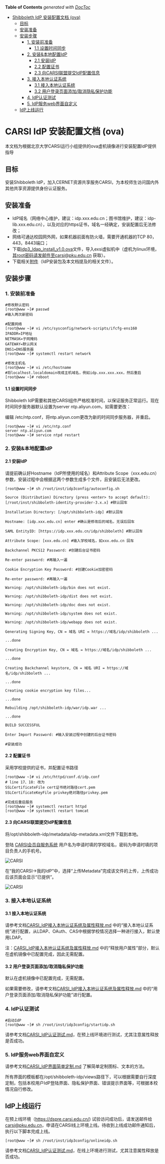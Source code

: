 <!-- START doctoc generated TOC please keep comment here to allow auto update -->
<!-- DON'T EDIT THIS SECTION, INSTEAD RE-RUN doctoc TO UPDATE -->
**Table of Contents**  *generated with [DocToc](https://github.com/thlorenz/doctoc)*

- [Shibboleth IdP 安装配置文档 (ova)](#shibboleth-idp-%E5%AE%89%E8%A3%85%E9%85%8D%E7%BD%AE%E6%96%87%E6%A1%A3-ova)
  - [目标](#%E7%9B%AE%E6%A0%87)
  - [安装准备](#%E5%AE%89%E8%A3%85%E5%87%86%E5%A4%87)
  - [安装步骤](#%E5%AE%89%E8%A3%85%E6%AD%A5%E9%AA%A4)
    - [1. 安装前准备](#1-%E5%AE%89%E8%A3%85%E5%89%8D%E5%87%86%E5%A4%87)
      - [1.1 设置时间同步](#11-%E8%AE%BE%E7%BD%AE%E6%97%B6%E9%97%B4%E5%90%8C%E6%AD%A5)
    - [2. 安装&本地配置IdP](#2-%E5%AE%89%E8%A3%85%E6%9C%AC%E5%9C%B0%E9%85%8D%E7%BD%AEidp)
      - [2.1 安装IdP](#21-%E5%AE%89%E8%A3%85idp)
      - [2.2 配置证书](#22-%E9%85%8D%E7%BD%AE%E8%AF%81%E4%B9%A6)
      - [2.3 向CARSI联盟提交IdP配置信息](#23-%E5%90%91carsi%E8%81%94%E7%9B%9F%E6%8F%90%E4%BA%A4idp%E9%85%8D%E7%BD%AE%E4%BF%A1%E6%81%AF)
    - [3. 接入本地认证系统](#3-%E6%8E%A5%E5%85%A5%E6%9C%AC%E5%9C%B0%E8%AE%A4%E8%AF%81%E7%B3%BB%E7%BB%9F)
      - [3.1 接入本地认证系统](#31-%E6%8E%A5%E5%85%A5%E6%9C%AC%E5%9C%B0%E8%AE%A4%E8%AF%81%E7%B3%BB%E7%BB%9F)
      - [3.2 用户登录页面添加/取消隐私保护功能](#32-%E7%94%A8%E6%88%B7%E7%99%BB%E5%BD%95%E9%A1%B5%E9%9D%A2%E6%B7%BB%E5%8A%A0%E5%8F%96%E6%B6%88%E9%9A%90%E7%A7%81%E4%BF%9D%E6%8A%A4%E5%8A%9F%E8%83%BD)
    - [4. IdP认证测试](#4-idp%E8%AE%A4%E8%AF%81%E6%B5%8B%E8%AF%95)
    - [5. IdP服务web界面自定义](#5-idp%E6%9C%8D%E5%8A%A1web%E7%95%8C%E9%9D%A2%E8%87%AA%E5%AE%9A%E4%B9%89)
  - [IdP上线运行](#idp%E4%B8%8A%E7%BA%BF%E8%BF%90%E8%A1%8C)

<!-- END doctoc generated TOC please keep comment here to allow auto update -->

 

# CARSI IdP 安装配置文档 (ova)



本文档为根据北京大学CARSI运行小组提供的ova虚机镜像进行安装配置IdP提供指导

## 目标

安装Shibboleth IdP，加入CERNET资源共享服务CARSI，为本校师生访问国内外其他共享资源提供身份认证服务。

## 安装准备

- IdP域名（网络中心维护，建议：idp.xxx.edu.cn；图书馆维护，建议：idp-lib.xxx.edu.cn），以及对应的https证书，域名一经确定，安装配置后无法修改；
- 网络可通达校园网外网，如果机器前面有防火墙，需要开通机器的TCP 80，443，8443端口；
- 下载[idp3_ldap_install_v1.0.ova](https://mgmt.carsi.edu.cn/frontend/web/docs/idp3_ldap_install_v1.0.ova)文件，导入exsi虚拟机中（虚机为linux环境，其root密码请发邮件至carsi@pku.edu.cn 获取）。
- 下载相关[附件](https://mgmt.carsi.edu.cn/frontend/web/docs/carsi-idp-installation-manual.zip)（IdP安装包及本文档提及的相关文件）。

## 安装步骤

### 1. 安装前准备

```
#修改默认密码
[root@www ~]# passwd
#输入两次新密码

#配置网络
[root@www ~]# vi /etc/sysconfig/network-scripts/ifcfg-ens160
IPADDR=IP地址
NETMASK=子网掩码
GATEWAY=默认网关
DNS1=DNS服务器
[root@www ~]# systemctl restart network

#修改主机名
[root@www ~]# vi /etc/hostname
#将localhost.localdomain改成主机域名，例如idp.xxx.xxx.xxx，然后重启
[root@www ~]# reboot
```



#### 1.1 设置时间同步

Shibboleth IdP需要和其他CARSI组件严格校准时间，以保证服务正常运行。现在时间同步服务器默认设置为server ntp.aliyun.com，如需要更改：

编辑 /etc/ntp.conf，将ntp.aliyun.com更改为新的时间同步服务器，并重启。

```
[root@www ~]# vi /etc/ntp.conf
server ntp.aliyun.com
[root@www ~]# service ntpd restart
```



### 2. 安装&本地配置IdP

#### 2.1 安装IdP
请提前确认好Hostname（IdP所使用的域名）和Attribute Scope（xxx.edu.cn）参数，安装过程中会根据这两个参数生成多个文件，且安装后无法更改。

```
[root@www ~]# sh /root/inst/idp3config/autoconfig.sh

Source (Distribution) Directory (press <enter> to accept default): [/root/inst/shibboleth-identity-provider-3.x.x] #默认回车

Installation Directory: [/opt/shibboleth-idp] #默认回车

Hostname: [idp.xxx.edu.cn] enter #确认是修改后的域名，无误后回车

SAML EntityID: [https://idp.xxx.edu.cn/idp/shibboleth] #默认回车

Attribute Scope: [xxx.edu.cn] #输入学校域名，如xxx.edu.cn 回车

Backchannel PKCS12 Password: #创建后台证书密码

Re-enter password: #再输入一遍

Cookie Encryption Key Password: #创建Cookie加密密码

Re-enter password: #再输入一遍

Warning: /opt/shibboleth-idp/bin does not exist.

Warning: /opt/shibboleth-idp/dist does not exist.

Warning: /opt/shibboleth-idp/doc does not exist.

Warning: /opt/shibboleth-idp/system does not exist.

Warning: /opt/shibboleth-idp/webapp does not exist.

Generating Signing Key, CN = 域名 URI = https://域名/idp/shibboleth ...

...done

Creating Encryption Key, CN = 域名 = https://域名/idp/shibboleth ...

...done

Creating Backchannel keystore, CN = 域名 URI = https://域名/idp/shibboleth ...

...done

Creating cookie encryption key files...

...done

Rebuilding /opt/shibboleth-idp/war/idp.war ...

...done

BUILD SUCCESSFUL

Enter Import Password: #输入安装过程中创建的后台证书密码

#安装成功
```



#### 2.2 配置证书

采用学校提供的证书，并配置证书路径

```
[root@www ~]# vi /etc/httpd/conf.d/idp.conf
# line 17、18: 改为
SSLCertificateFile cert证书绝对路径cert.pem
SSLCertificateKeyFile privkey绝对路径privkey.pem

#完成后重启服务
[root@www ~]# systemctl restart httpd
[root@www ~]# systemctl restart tomcat
```



#### 2.3 向CARSI联盟提交IdP配置信息

将/opt/shibboleth-idp/metadata/idp-metadata.xml文件下载到本地。

登陆 [CARSI会员自服务系统](https://mgmt.carsi.edu.cn) 用户名为申请时填的学校域名，密码为申请时填的项目负责人的手机号。

![CARSI](/CARSI_IdP安装配置文档_ova.files/001.png)

在“我的CARSI->我的IdP”中，选择“上传Metadata”完成该文件的上传，上传成功后该页面会显示“已提供”。

![CARSI](/CARSI_IdP安装配置文档_ova.files/002.png)

### 3. 接入本地认证系统

#### 3.1 接入本地认证系统

请参考文档[CARSI_IdP接入本地认证系统及属性释放.md](CARSI_IdP接入本地认证系统及属性释放.md) 中的“接入本地认证系统”进行配置，从LDAP、OAuth、CAS中根据学校情况选择一种进行接入，默认使用LDAP。

注：[CARSI_IdP接入本地认证系统及属性释放.md](CARSI_IdP接入本地认证系统及属性释放.md) 中的“释放用户属性”部分，默认在虚机镜像中已配置完成，因此无需配置。

#### 3.2 用户登录页面添加/取消隐私保护功能

默认在虚机镜像中已配置完成，无需配置。

如果需要修改，请参考文档[CARSI_IdP接入本地认证系统及属性释放.md](CARSI_IdP接入本地认证系统及属性释放.md) 中的“用户登录页面添加/取消隐私保护功能”进行配置。

### 4. IdP认证测试

```
#启动IdP
[root@www ~]# sh /root/inst/idp3config/startidp.sh
```

请参考文档[CARSI_IdP认证测试.md](CARSI_IdP认证测试.md)，在预上线环境进行测试，尤其注意属性释放是否成功。

### 5. IdP服务web界面自定义

请参考文档[CARSI_IdP界面简单定制.md](CARSI_IdP界面简单定制.md) 了解简单定制图标、文本的方法。

所有界面的模板都在/opt/shibboleth-idp/views路径下，可以根据需要自行深度定制，包括本校用户IdP登陆界面、隐私保护界面、错误提示界面等，可根据本校情况自行修改。

## IdP上线运行

在预上线环境（https://dspre.carsi.edu.cn/) 试验访问成功后，请发送邮件给 carsi@pku.edu.cn，申请在CARSI线上环境上线。待收到上线成功邮件通知后，执行以下脚本完成上线。

```
[root@www ~]# sh /root/inst/idp3config/onlineidp.sh
```

请参考文档[CARSI_IdP认证测试.md](CARSI_IdP认证测试.md)，在线上环境进行测试，尤其注意属性释放是否成功。

